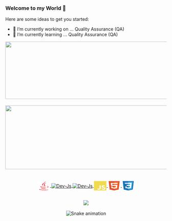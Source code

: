 ### Welcome to my World 👋


Here are some ideas to get you started:

- 🔭 I’m currently working on ...  Quality Assurance (QA) 
- 🌱 I’m currently learning ...  Quality Assurance (QA)

<div align="center"> 
<a href="https://github.com/Senziani"> 
<img height="180em" width="1800px"  src="https://github-readme-stats.vercel.app/api?username=Senziani&show_icons=true&theme=dracula&include_all_commits"/>
<br>
<br>
<img height="200em"  width="2300px" src="https://github-readme-stats.vercel.app/api/top-langs/?username=Senziani&layout=compact&langs_count=7&theme=dracula"/>
</div> 

<br>
<div align="center"><br>
<img align="center" alt="Dev-Js" height="30" width="40" src="https://raw.githubusercontent.com/devicons/devicon/master/icons/java/java-plain.svg">
<img align="center" alt="Dev-Js" height="30" width="40"src="https://cdn.jsdelivr.net/gh/devicons/devicon/icons/selenium/selenium-original.svg" />
<img align="center" alt="Dev-Js" height="30" width="40"src="https://cdn.jsdelivr.net/gh/devicons/devicon/icons/cucumber/cucumber-plain.svg"/>
<img align="center" alt="Dev-Js" height="30" width="40" src="https://raw.githubusercontent.com/devicons/devicon/master/icons/javascript/javascript-plain.svg">
<img align="center" alt="Dev-HTML" height="30" width="40" src="https://raw.githubusercontent.com/devicons/devicon/master/icons/html5/html5-original.svg">
<img align="center" alt="Dev-CSS" height="30" width="40" src="https://raw.githubusercontent.com/devicons/devicon/master/icons/css3/css3-original.svg">
  <br>

##
<div> 
<a href="https://www.linkedin.com/in/rafaelsenziani-qa/" target="_blank"><img src="https://img.shields.io/badge/-LinkedIn-%230077B5?style=for-the-badge&logo=linkedin&logo=white" target="_blank"></a>
  
![Snake animation](https://github.com/Senziani/Senziani/blob/output/github-contribution-grid-snake.svg) 
</div>





